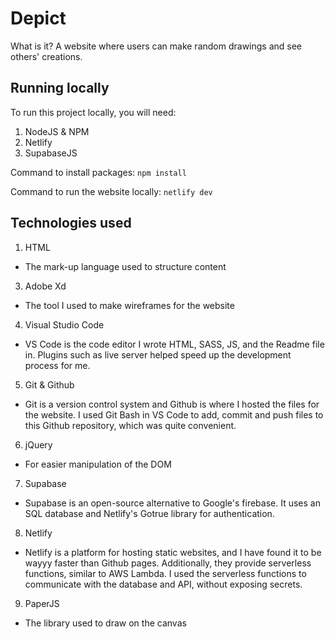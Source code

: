# Depict
What is it?
A website where users can make random drawings and see others' creations.

## Running locally
To run this project locally, you will need:
1. NodeJS & NPM
2. Netlify 
3. SupabaseJS

Command to install packages:
`npm install`

Command to run the website locally:
`netlify dev`
## Technologies used
1. HTML
  - The mark-up language used to structure content
3. Adobe Xd
  - The tool I used to make wireframes for the website
4. Visual Studio Code
  - VS Code is the code editor I wrote HTML, SASS, JS, and the Readme file in. Plugins such as live server helped speed up the development process for me.
5. Git & Github
  - Git is a version control system and Github is where I hosted the files for the website. I used Git Bash in VS Code to add, commit and push files to this Github repository, which was quite convenient.
6. jQuery
  - For easier manipulation of the DOM
7. Supabase
  - Supabase is an open-source alternative to Google's firebase. It uses an SQL database and Netlify's Gotrue library for authentication.
8. Netlify
  - Netlify is a platform for hosting static websites, and I have found it to be wayyy faster than Github pages. Additionally, they provide serverless functions, similar to AWS Lambda. I used the serverless functions to communicate with the database and API, without exposing secrets.
9. PaperJS
  - The library used to draw on the canvas
